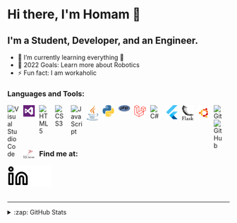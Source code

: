 
# Hi there, I'm Homam 👋 

## I'm a Student, Developer, and an Engineer.

- 🌱 I’m currently learning everything 🤣
- 🥅 2022 Goals: Learn more about Robotics 
- ⚡ Fun fact: I am workaholic

### Languages and Tools:

<img align="left" alt="Visual Studio Code" width="26px" src="https://cdn.jsdelivr.net/gh/devicons/devicon/icons/vscode/vscode-original.svg" style="padding-right:10px;" />
<img align="left" alt="Visual Studio" width="26px" src="./img/vs.svg" style="padding-right:10px;" />
<img align="left" alt="HTML5" width="26px" src="https://cdn.jsdelivr.net/gh/devicons/devicon/icons/html5/html5-original.svg" style="padding-right:10px;">
<img align="left" alt="CSS3" width="26px" src="https://cdn.jsdelivr.net/gh/devicons/devicon/icons/css3/css3-original.svg" style="padding-right:10px;" />
<img align="left" alt="JavaScript" width="26px" src="https://cdn.jsdelivr.net/gh/devicons/devicon/icons/javascript/javascript-original.svg" style="padding-right:10px;" />
<img align="left" alt="Java" width="26px" src="./img/java.svg" style="padding-right:10px;" />
<img align="left" alt="Python" width="26px" src="./img/python.svg" style="padding-right:10px;" />
<img align="left" alt="PHP" width="26px" src="./img/php.svg" style="padding-right:10px;" />
<img align="left" alt="Laravel" width="26px" src="./img/laravel.svg" style="padding-right:10px;" />
<img align="left" alt="C#" width="26px" src="./img/c#.svg" style="padding-right:10px;" />
<img align="left" alt="Flutter" width="26px" src="./img/Flutter.svg" style="padding-right:10px;" />
<img align="left" alt="Flask" width="26px" src="./img/flask.svg" style="padding-right:10px;" />
<img align="left" alt="Ubuntu" width="26px" src="./img/ubuntu.svg" style="padding-right:10px;" />
<img align="left" alt="Git" width="26px" src="https://cdn.jsdelivr.net/gh/devicons/devicon/icons/git/git-original.svg" style="padding-right:10px;" />
<img align="left" alt="GitHub" width="26px" src="https://user-images.githubusercontent.com/3369400/139447912-e0f43f33-6d9f-45f8-be46-2df5bbc91289.png" style="padding-right:10px;" />
<img align="left" alt="MSSQL" width="26px" src="./img/mssql.svg" style="padding-right:10px;" />
<br/>

### Find me at:

[![website](./img/linkedin-light.svg)](https://linkedin.com/in/homam-abosaleh#gh-light-mode-only)
[![website](./img/linkedin-dark.svg)](https://linkedin.com/in/HomamAbosaleh#gh-dark-mode-only)
<br />
<br />

---

<details>
  <summary>:zap: GitHub Stats</summary>

  <img align="left" alt="HomamAbolsaeh's GitHub Stats" src="https://github-readme-stats.vercel.app/api?username=HomamAbosaleh&show_icons=true&hide_border=false&title_color=ff652f&icon_color=FFE400&bg_color=09131B&text_color=ffffff&border_color=0c1a25" />

</details>

[linkedin]: www.linkedin.com/in/homam-abosaleh
